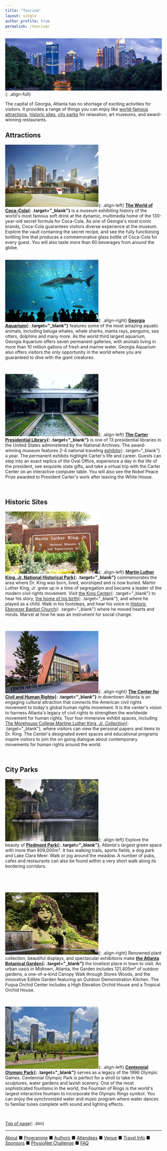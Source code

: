 ```yaml
---
title: "Tourism"
layout: single
author_profile: true
permalink: /tourism/
---
```

![Piedmont Park](/assets/img/piedmont_park.png){: .align-full}

<a name="top"></a>

The capital of Georgia, Atlanta has no shortage of exciting activities for visitors. It provides a range of things you can enjoy like [world-famous attractions](../tourism/#attractions), [historic sites](../tourism/#history), [city parks](../tourism/#parks) for relaxation, art museums, and award-winning restaurants.

## <a name="attractions"></a> Attractions
![coca_cola](/assets/img/world_of_coca.jpeg){: .align-left} **[The World of Coca-Cola](https://www.worldofcoca-cola.com/){: .target="_blank"}** is a museum exhibiting history of the world's most famous soft drink at the dynamic, multimedia home of the 130-year-old secret formula for Coca-Cola. As one of Georgia's most iconic brands, Coca-Cola guarantees visitors diverse experience at the museum. Explore the vault containing the secret recipe, and see the fully functioning bottling line that produces a commemorative glass bottle of Coca-Cola for every guest. You will also taste more than 60 beverages from around the globe.\
&nbsp;

![aquarium](/assets/img/aquarium.jpg){: .align-right} **[Georgia Aquarium](https://www.georgiaaquarium.org/){: .target="_blank"}** features some of the most amazing aquatic animals, including beluga whales, whale sharks, manta rays, penguins, sea otters, dolphins and many more. As the world third largest aquarium, Georgia Aquarium offers seven permanent galleries, with animals living in more than 10 million gallons of fresh and marine water. Georgia Aquarium also offers visitors the only opportunity in the world where you are guaranteed to dive with the giant creatures.

&nbsp;

![Carter center](/assets/img/carter_center.jpeg){: .align-left} **[The Carter Presidential Library](https://www.jimmycarterlibrary.gov/){: .target="_blank"}** is one of 13 presidential libraries in the United States administered by the National Archives. The award-winning museum features 2-4 national traveling [exhibits](https://www.jimmycarterlibrary.gov/events){: .target="_blank"} a year. The permanent exhibits highlight Carter's life and career. Guests can step into an exact replica of the Oval Office, experience a day in the life of the president, see exquisite state gifts, and take a virtual trip with the Carter Center on an interactive computer table. You will also see the Nobel Peace Prize awarded to President Carter's work after leaving the White House.

&nbsp;

## <a name="history"></a> Historic Sites
![MLK](/assets/img/mlk.jpg){: .align-left} **[Martin Luther King, Jr. National Historical Park](https://www.nps.gov/malu/index.htm){: .target="_blank"}** commemorates the area where Dr. King was born, lived, worshiped and is now buried. Martin Luther King, Jr. grew up in a time of segregation and became a leader of the modern civil rights movement. Visit [the King Center](https://thekingcenter.org/){: .target="_blank"} to hear his story, [the home of his birth](https://www.nps.gov/malu/planyourvisit/birth-home.htm){: .target="_blank"}, and where he played as a child. Walk in his footsteps, and hear his voice in [Historic Ebenezer Baptist Church](https://www.ebenezeratl.org/){: .target="_blank"} where he moved hearts and minds. Marvel at how he was an instrument for social change.

&nbsp;

![Civil Rights](/assets/img/civil.jpg){: .align-right} **[The Center for Civil and Human Rights](https://www.civilandhumanrights.org/){: .target="_blank"}** in downtown Atlanta is an engaging cultural attraction that connects the American civil rights movement to today's global human rights movement. It is the center's vision to harness Atlanta's legacy of civil rights to strengthen the worldwide movement for human rights. Tour four immersive exhibit spaces, including [The Morehouse College Martine Luther King, Jr. Collection](https://www.civilandhumanrights.org/mlk/){: .target="_blank"}, where visitors can view the personal papers and items to Dr. King. The Center's designated event spaces and educational programs inspire visitors to join the on going dialogue about contemporary movements for human rights around the world.

&nbsp;

## <a name="parks"></a> City Parks
![Piedmont Park](/assets/img/piedmont_park.jpg){: .align-left} Explore the beauty of **[Piedmont Park](https://piedmontpark.org/){: .target="_blank"}**, Atlanta's largest green space with more than 809,000m². It has walking trails, sports fields, a dog park and Lake Clara Meer. Walk or jog around the meadow. A number of pubs, cafes and restaurants can also be found within a very short walk along its bordering corridors.

&nbsp;

&nbsp;

![Botanical Garden](/assets/img/botanical_garden.jpg){: .align-right} Renowned plant collection, beautiful displays, and spectacular exhibitions make **[the Atlanta Botanical Garden](https://atlantabg.org/){: .target="_blank"}** the loveliest place in town to visit. An urban oasis in Midtown, Atlanta, the Garden includes 121,405m² of outdoor gardens, a one-of-a-kind Canopy Walk through Stores Woods, and the innovative Edible Garden featuring an Outdoor Demonstration Kitchen. The Fuqua Orchid Center includes a High Elevation Orchid House and a Tropical Orchid House.

&nbsp;

![Olympic Park](/assets/img/centennial_park.jpg){: .align-left} **[Centennial Olympic Park](https://www.gwcca.org/centennial-olympic-park){: .target="_blank"}** serves as a legacy of the 1996 Olympic Games. Centennial Olympic Park is perfect for a stroll to take in the sculptures, water gardens and lavish scenery. One of the most sophisticated fountains in the world, the Fountain of Rings is the world's largest interactive fountain to incorporate the Olympic Rings symbol. You can enjoy the synchronized water and music program where water dances to familiar tunes complete with sound and lighting effects. 

&nbsp;


[Top of page](#top){: .btn}

---

[About](../about/) &#9632; [Programme](../programme/) &#9632; [Authors](../authors) &#9632; [Attendees](../attendees/) &#9632; [Venue](../venue/) &#9632; [Travel Info](../travel) &#9632;  [Sponsors](../sponsors/) &#9632; [PhysioNet Challenge](../challenge/) &#9632; [FAQ](../faq/)
